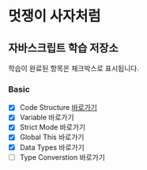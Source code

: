 # 멋쟁이 사자처럼

## 자바스크립트 학습 저장소

학습이 완료된 항목은 체크박스로 표시됩니다.

### Basic
- [x] Code Structure [바로가기](https://www.naver.com)
- [x] Variable 바로가기
- [x] Strict Mode 바로가기
- [x] Global This 바로가기
- [x] Data Types 바로가기
- [ ] Type Converstion 바로가기